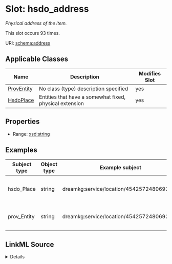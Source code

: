 

# Slot: hsdo_address


_Physical address of the item._






This slot occurs 93 times.


URI: [schema:address](http://schema.org/address)



<!-- no inheritance hierarchy -->





## Applicable Classes

| Name | Description | Modifies Slot |
| --- | --- | --- |
| [ProvEntity](../classes/ProvEntity.md) | No class (type) description specified |  yes  |
| [HsdoPlace](../classes/HsdoPlace.md) | Entities that have a somewhat fixed, physical extension |  yes  |







## Properties

* Range: [xsd:string](http://www.w3.org/2001/XMLSchema#string)






## Examples

| Subject type | Object type | Example subject | Example object | Occurrences |
| --- | --- | --- | --- | --- |
| hsdo_Place | string | dreamkg:service/location/4542572480692224 | 2901 Island Avenue, Philadelphia, PA 19153 | 93 |
| prov_Entity | string | dreamkg:service/location/4542572480692224 | 2901 Island Avenue, Philadelphia, PA 19153 | 93 |




## LinkML Source

<details>

```yaml
name: hsdo_address
annotations:
  count:
    tag: count
    value: 93
description: Physical address of the item.
examples:
- object:
    example_object: 2901 Island Avenue, Philadelphia, PA 19153
    example_object_type: string
    example_predicate: schema:address
    example_subject: dreamkg:service/location/4542572480692224
    example_subject_type: hsdo_Place
- object:
    example_object: 2901 Island Avenue, Philadelphia, PA 19153
    example_object_type: string
    example_predicate: schema:address
    example_subject: dreamkg:service/location/4542572480692224
    example_subject_type: prov_Entity
from_schema: dream-kg
rank: 1000
slot_uri: schema:address
alias: hsdo_address
domain_of:
- hsdo_Place
- prov_Entity
range: string

```
</details>